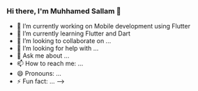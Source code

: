 ### Hi there, I'm Muhhamed Sallam 👋

- 🔭 I’m currently working on Mobile development using Flutter
- 🌱 I’m currently learning Flutter and Dart
- 👯 I’m looking to collaborate on ...
- 🤔 I’m looking for help with ...
- 💬 Ask me about ...
- 📫 How to reach me: ...
- 😄 Pronouns: ...
- ⚡ Fun fact: ...
-->
